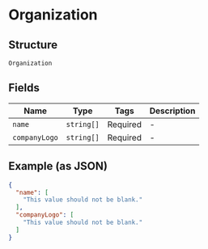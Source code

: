 
# Organization

## Structure

`Organization`

## Fields

| Name | Type | Tags | Description |
|  --- | --- | --- | --- |
| `name` | `string[]` | Required | - |
| `companyLogo` | `string[]` | Required | - |

## Example (as JSON)

```json
{
  "name": [
    "This value should not be blank."
  ],
  "companyLogo": [
    "This value should not be blank."
  ]
}
```

